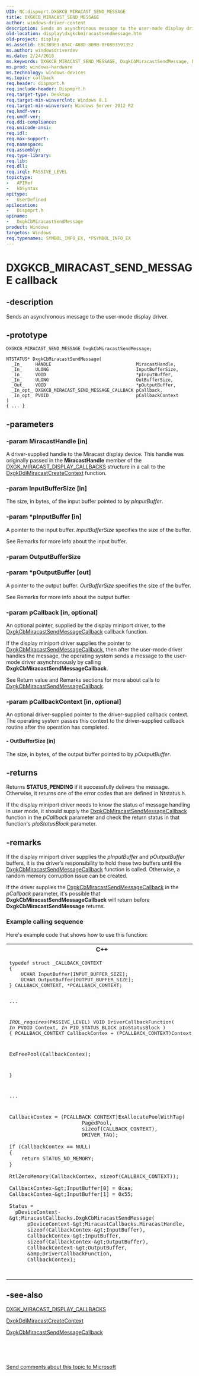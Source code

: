 ```yaml
---
UID: NC:dispmprt.DXGKCB_MIRACAST_SEND_MESSAGE
title: DXGKCB_MIRACAST_SEND_MESSAGE
author: windows-driver-content
description: Sends an asynchronous message to the user-mode display driver.
old-location: display\dxgkcbmiracastsendmessage.htm
old-project: display
ms.assetid: E8C3B9E3-854C-488D-809B-0F0893591352
ms.author: windowsdriverdev
ms.date: 2/24/2018
ms.keywords: DXGKCB_MIRACAST_SEND_MESSAGE, DxgkCbMiracastSendMessage, DxgkCbMiracastSendMessage callback function [Display Devices], display.dxgkcbmiracastsendmessage, dispmprt/DxgkCbMiracastSendMessage
ms.prod: windows-hardware
ms.technology: windows-devices
ms.topic: callback
req.header: dispmprt.h
req.include-header: Dispmprt.h
req.target-type: Desktop
req.target-min-winverclnt: Windows 8.1
req.target-min-winversvr: Windows Server 2012 R2
req.kmdf-ver: 
req.umdf-ver: 
req.ddi-compliance: 
req.unicode-ansi: 
req.idl: 
req.max-support: 
req.namespace: 
req.assembly: 
req.type-library: 
req.lib: 
req.dll: 
req.irql: PASSIVE_LEVEL
topictype:
-	APIRef
-	kbSyntax
apitype:
-	UserDefined
apilocation:
-	Dispmprt.h
apiname:
-	DxgkCbMiracastSendMessage
product: Windows
targetos: Windows
req.typenames: SYMBOL_INFO_EX, *PSYMBOL_INFO_EX
---
```


# DXGKCB_MIRACAST_SEND_MESSAGE callback


## -description


Sends an asynchronous message to the user-mode display driver.


## -prototype


````
DXGKCB_MIRACAST_SEND_MESSAGE DxgkCbMiracastSendMessage;

NTSTATUS* DxgkCbMiracastSendMessage(
  _In_     HANDLE                                MiracastHandle,
  _In_     ULONG                                 InputBufferSize,
  _In_     VOID                                  *pInputBuffer,
  _In_     ULONG                                 OutBufferSize,
  _Out_    VOID                                  *pOutputBuffer,
  _In_opt_ DXGKCB_MIRACAST_SEND_MESSAGE_CALLBACK pCallback,
  _In_opt_ PVOID                                 pCallbackContext
)
{ ... }
````


## -parameters




### -param MiracastHandle [in]

A driver-supplied handle to the Miracast display device. This handle was originally passed in the <b>MiracastHandle</b> member of the <a href="..\dispmprt\ns-dispmprt-_dxgk_miracast_display_callbacks.md">DXGK_MIRACAST_DISPLAY_CALLBACKS</a> structure in a call to the <a href="..\dispmprt\nc-dispmprt-dxgkddi_miracast_create_context.md">DxgkDdiMiracastCreateContext</a> function.


### -param InputBufferSize [in]

The size, in bytes, of the input buffer pointed to by <i>pInputBuffer</i>.


### -param *pInputBuffer [in]

A pointer to the input buffer. <i>InputBufferSize</i> specifies the size of the buffer.

See Remarks for more info about the input buffer.


### -param OutputBufferSize


### -param *pOutputBuffer [out]

A pointer to the output buffer. <i>OutBufferSize</i> specifies the size of the buffer.

See Remarks for more info about the output buffer.


### -param pCallback [in, optional]

An optional pointer, supplied by the display miniport driver, to the <a href="..\dispmprt\nc-dispmprt-dxgkcb_miracast_send_message_callback.md">DxgkCbMiracastSendMessageCallback</a> callback function.

If the display miniport driver supplies the pointer to <a href="..\dispmprt\nc-dispmprt-dxgkcb_miracast_send_message_callback.md">DxgkCbMiracastSendMessageCallback</a>, then after the user-mode driver handles the message, the operating system sends a message to the user-mode driver asynchronously by calling <b>DxgkCbMiracastSendMessageCallback</b>.

See Return value and Remarks sections for more about calls to <a href="..\dispmprt\nc-dispmprt-dxgkcb_miracast_send_message_callback.md">DxgkCbMiracastSendMessageCallback</a>.


### -param pCallbackContext [in, optional]

An optional driver-supplied pointer to the driver-supplied callback context. The operating system passes this context to the driver-supplied callback routine after the operation has completed.


#### - OutBufferSize [in]

The size, in bytes, of the output buffer pointed to by <i>pOutputBuffer</i>.


## -returns



Returns <b>STATUS_PENDING</b> if it successfully delivers the message. Otherwise, it returns one of the error codes that are defined in Ntstatus.h.

If the display miniport driver needs to know the status of message handling in user mode, it should supply the <a href="..\dispmprt\nc-dispmprt-dxgkcb_miracast_send_message_callback.md">DxgkCbMiracastSendMessageCallback</a> function in the <i>pCallback</i> parameter and check the return status in that function's <i>pIoStatusBlock</i> parameter.




## -remarks



If the display miniport driver supplies the <i>pInputBuffer</i> and <i>pOutputBuffer</i> buffers, it is the driver’s responsibility to hold these two buffers until the <a href="..\dispmprt\nc-dispmprt-dxgkcb_miracast_send_message_callback.md">DxgkCbMiracastSendMessageCallback</a> function is called. Otherwise, a random memory corruption issue can be created.

If the driver supplies the <a href="..\dispmprt\nc-dispmprt-dxgkcb_miracast_send_message_callback.md">DxgkCbMiracastSendMessageCallback</a> in the <i>pCallback</i> parameter, it's possible that <b>DxgkCbMiracastSendMessageCallback</b> will return before <b>DxgkCbMiracastSendMessage</b> returns.

<h3><a id="Example_calling_sequence"></a><a id="example_calling_sequence"></a><a id="EXAMPLE_CALLING_SEQUENCE"></a>Example calling sequence</h3>
Here's example code that shows how to use this function:

<div class="code"><span codelanguage="ManagedCPlusPlus"><table>
<tr>
<th>C++</th>
</tr>
<tr>
<td>
<pre>typedef struct _CALLBACK_CONTEXT
{
    UCHAR InputBuffer[INPUT_BUFFER_SIZE];
    UCHAR OutputBuffer[OUTPUT_BUFFER_SIZE];
} CALLBACK_CONTEXT, *PCALLBACK_CONTEXT;

...

_IRQL_requires_(PASSIVE_LEVEL)
VOID
DriverCallbackFunction(
    _In_ PVOID Context,
    _In_ PIO_STATUS_BLOCK pIoStatusBlock
    )
{
    PCALLBACK_CONTEXT CallbackContex = (PCALLBACK_CONTEXT)Context;

    ExFreePool(CallbackContex);
}

...

    CallbackContex = (PCALLBACK_CONTEXT)ExAllocatePoolWithTag(
                            PagedPool,
                            sizeof(CALLBACK_CONTEXT),
                            DRIVER_TAG);

    if (CallbackContex == NULL)
    {
        return STATUS_NO_MEMORY;
    }

    RtlZeroMemory(CallbackContex, sizeof(CALLBACK_CONTEXT));

    CallbackContex-&gt;InputBuffer[0] = 0xaa;
    CallbackContex-&gt;InputBuffer[1] = 0x55;

    Status = 
      pDeviceContext-&gt;MiracastCallbacks.DxgkCbMiracastSendMessage(
          pDeviceContext-&gt;MiracastCallbacks.MiracastHandle,
          sizeof(CallbackContex-&gt;InputBuffer),
          CallbackContex-&gt;InputBuffer,
          sizeof(CallbackContex-&gt;OutputBuffer),
          CallbackContext-&gt;OutputBuffer,
          &amp;DriverCallbackFunction,
          CallbackContex);
</pre>
</td>
</tr>
</table></span></div>



## -see-also

<a href="..\dispmprt\ns-dispmprt-_dxgk_miracast_display_callbacks.md">DXGK_MIRACAST_DISPLAY_CALLBACKS</a>



<a href="..\dispmprt\nc-dispmprt-dxgkddi_miracast_create_context.md">DxgkDdiMiracastCreateContext</a>



<a href="..\dispmprt\nc-dispmprt-dxgkcb_miracast_send_message_callback.md">DxgkCbMiracastSendMessageCallback</a>



 

 

<a href="mailto:wsddocfb@microsoft.com?subject=Documentation%20feedback [display\display]:%20DXGKCB_MIRACAST_SEND_MESSAGE callback function%20 RELEASE:%20(2/24/2018)&amp;body=%0A%0APRIVACY STATEMENT%0A%0AWe use your feedback to improve the documentation. We don't use your email address for any other purpose, and we'll remove your email address from our system after the issue that you're reporting is fixed. While we're working to fix this issue, we might send you an email message to ask for more info. Later, we might also send you an email message to let you know that we've addressed your feedback.%0A%0AFor more info about Microsoft's privacy policy, see http://privacy.microsoft.com/en-us/default.aspx." title="Send comments about this topic to Microsoft">Send comments about this topic to Microsoft</a>

